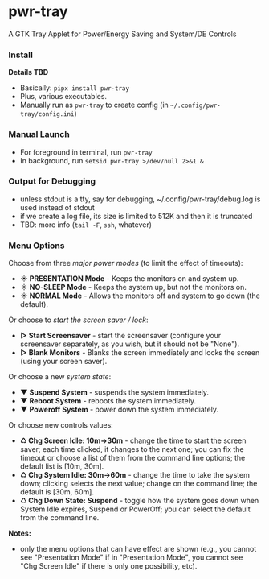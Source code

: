 # pwr-tray
A GTK Tray Applet for Power/Energy Saving and System/DE Controls 

### Install
**Details TBD**
* Basically: `pipx install pwr-tray`
* Plus, various executables.
* Manually run as `pwr-tray` to create config (in `~/.config/pwr-tray/config.ini`)

### Manual Launch
- For foreground in terminal, run `pwr-tray`
- In background, run `setsid pwr-tray >/dev/null 2>&1 &`

### Output for Debugging 
- unless stdout is a tty, say for debugging, ~/.config/pwr-tray/debug.log is used instead of stdout
- if we create a log file, its size is limited to 512K and then it is truncated
- TBD: more info (`tail -F`, `ssh`, whatever)

### Menu Options
Choose from three *major power modes* (to limit the effect of timeouts):
- **☀ PRESENTATION Mode** -  Keeps the monitors on and system up.
- **☀ NO-SLEEP Mode** - Keeps the system up, but not the monitors on.
- **☀ NORMAL Mode** - Allows the monitors off and system to go down (the default).

Or choose to *start the screen saver / lock*:
- **▷ Start Screensaver** - start the screensaver (configure your screensaver separately, as you wish, but it should not be "None").
- **▷ Blank Monitors** - Blanks the screen immediately and locks the screen (using your screen saver).

Or choose a new *system state*:
- **▼ Suspend System** - suspends the system immediately.
- **▼ Reboot System** - reboots the system immediately.
- **▼ Poweroff System** - power down the system immediately.

Or choose new controls values: 
- **♺ Chg Screen Idle: 10m->30m** - change the time to start the screen saver; each time clicked, it changes to the next one; you can fix the timeout or choose a list of them from the command line options; the default list is [10m, 30m].
- **♺ Chg System Idle: 30m->60m** - change the time to take the system down; clicking selects the next value; change on the command line; the default is [30m, 60m].
- **♺ Chg Down State: Suspend** - toggle how the system goes down when System Idle expires, Suspend or PowerOff;  you can select the default from the command line.

**Notes:**
- only the menu options that can have effect are shown (e.g., you cannot see "Presentation Mode" if in "Presentation Mode", you cannot see "Chg Screen Idle" if there is only one possibility, etc).

